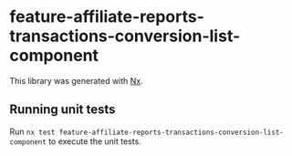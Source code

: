 # feature-affiliate-reports-transactions-conversion-list-component

This library was generated with [Nx](https://nx.dev).

## Running unit tests

Run `nx test feature-affiliate-reports-transactions-conversion-list-component` to execute the unit tests.
